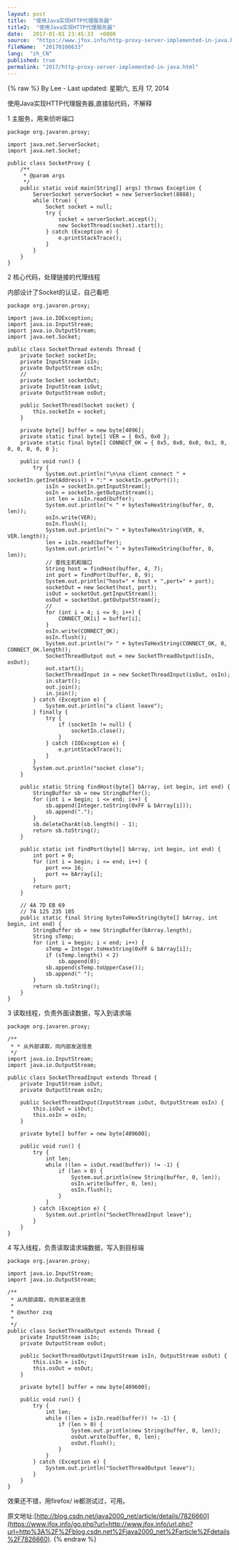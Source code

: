 ```yaml
---
layout: post
title:  "使用Java实现HTTP代理服务器"
title2:  "使用Java实现HTTP代理服务器"
date:   2017-01-01 23:45:33  +0800
source:  "https://www.jfox.info/http-proxy-server-implemented-in-java.html"
fileName:  "20170100633"
lang:  "zh_CN"
published: true
permalink: "2017/http-proxy-server-implemented-in-java.html"
---
```

{% raw %}
By Lee - Last updated: 星期六, 五月 17, 2014

使用Java实现HTTP代理服务器,直接贴代码，不解释

1 主服务，用来侦听端口

    package org.javaren.proxy;
    
    import java.net.ServerSocket;
    import java.net.Socket;
    
    public class SocketProxy {
    	/**
    	 * @param args
    	 */
    	public static void main(String[] args) throws Exception {
    		ServerSocket serverSocket = new ServerSocket(8888);
    		while (true) {
    			Socket socket = null;
    			try {
    				socket = serverSocket.accept();
    				new SocketThread(socket).start();
    			} catch (Exception e) {
    				e.printStackTrace();
    			}
    		}
    	}
    }
    

2 核心代码，处理链接的代理线程

内部设计了Socket的认证，自己看吧

    package org.javaren.proxy;
    
    import java.io.IOException;
    import java.io.InputStream;
    import java.io.OutputStream;
    import java.net.Socket;
    
    public class SocketThread extends Thread {
    	private Socket socketIn;
    	private InputStream isIn;
    	private OutputStream osIn;
    	//
    	private Socket socketOut;
    	private InputStream isOut;
    	private OutputStream osOut;
    
    	public SocketThread(Socket socket) {
    		this.socketIn = socket;
    	}
    
    	private byte[] buffer = new byte[4096];
    	private static final byte[] VER = { 0x5, 0x0 };
    	private static final byte[] CONNECT_OK = { 0x5, 0x0, 0x0, 0x1, 0, 0, 0, 0, 0, 0 };
    
    	public void run() {
    		try {
    			System.out.println("\n\na client connect " + socketIn.getInetAddress() + ":" + socketIn.getPort());
    			isIn = socketIn.getInputStream();
    			osIn = socketIn.getOutputStream();
    			int len = isIn.read(buffer);
    			System.out.println("< " + bytesToHexString(buffer, 0, len));
    			osIn.write(VER);
    			osIn.flush();
    			System.out.println("> " + bytesToHexString(VER, 0, VER.length));
    			len = isIn.read(buffer);
    			System.out.println("< " + bytesToHexString(buffer, 0, len));
    			// 查找主机和端口
    			String host = findHost(buffer, 4, 7);
    			int port = findPort(buffer, 8, 9);
    			System.out.println("host=" + host + ",port=" + port);
    			socketOut = new Socket(host, port);
    			isOut = socketOut.getInputStream();
    			osOut = socketOut.getOutputStream();
    			//
    			for (int i = 4; i <= 9; i++) {
    				CONNECT_OK[i] = buffer[i];
    			}
    			osIn.write(CONNECT_OK);
    			osIn.flush();
    			System.out.println("> " + bytesToHexString(CONNECT_OK, 0, CONNECT_OK.length));
    			SocketThreadOutput out = new SocketThreadOutput(isIn, osOut);
    			out.start();
    			SocketThreadInput in = new SocketThreadInput(isOut, osIn);
    			in.start();
    			out.join();
    			in.join();
    		} catch (Exception e) {
    			System.out.println("a client leave");
    		} finally {
    			try {
    				if (socketIn != null) {
    					socketIn.close();
    				}
    			} catch (IOException e) {
    				e.printStackTrace();
    			}
    		}
    		System.out.println("socket close");
    	}
    
    	public static String findHost(byte[] bArray, int begin, int end) {
    		StringBuffer sb = new StringBuffer();
    		for (int i = begin; i <= end; i++) {
    			sb.append(Integer.toString(0xFF & bArray[i]));
    			sb.append(".");
    		}
    		sb.deleteCharAt(sb.length() - 1);
    		return sb.toString();
    	}
    
    	public static int findPort(byte[] bArray, int begin, int end) {
    		int port = 0;
    		for (int i = begin; i <= end; i++) {
    			port <<= 16;
    			port += bArray[i];
    		}
    		return port;
    	}
    
    	// 4A 7D EB 69
    	// 74 125 235 105
    	public static final String bytesToHexString(byte[] bArray, int begin, int end) {
    		StringBuffer sb = new StringBuffer(bArray.length);
    		String sTemp;
    		for (int i = begin; i < end; i++) {
    			sTemp = Integer.toHexString(0xFF & bArray[i]);
    			if (sTemp.length() < 2)
    				sb.append(0);
    			sb.append(sTemp.toUpperCase());
    			sb.append(" ");
    		}
    		return sb.toString();
    	}
    }
    

3  读取线程，负责外面读数据，写入到请求端

    package org.javaren.proxy;
    
    /**
     * * 从外部读取，向内部发送信息
     */
    import java.io.InputStream;
    import java.io.OutputStream;
    
    public class SocketThreadInput extends Thread {
    	private InputStream isOut;
    	private OutputStream osIn;
    
    	public SocketThreadInput(InputStream isOut, OutputStream osIn) {
    		this.isOut = isOut;
    		this.osIn = osIn;
    	}
    
    	private byte[] buffer = new byte[409600];
    
    	public void run() {
    		try {
    			int len;
    			while ((len = isOut.read(buffer)) != -1) {
    				if (len > 0) {
    					System.out.println(new String(buffer, 0, len));
    					osIn.write(buffer, 0, len);
    					osIn.flush();
    				}
    			}
    		} catch (Exception e) {
    			System.out.println("SocketThreadInput leave");
    		}
    	}
    }
    

4 写入线程，负责读取请求端数据，写入到目标端

    package org.javaren.proxy;
    
    import java.io.InputStream;
    import java.io.OutputStream;
    
    /**
     * 从内部读取，向外部发送信息
     * 
     * @author zxq
     * 
     */
    public class SocketThreadOutput extends Thread {
    	private InputStream isIn;
    	private OutputStream osOut;
    
    	public SocketThreadOutput(InputStream isIn, OutputStream osOut) {
    		this.isIn = isIn;
    		this.osOut = osOut;
    	}
    
    	private byte[] buffer = new byte[409600];
    
    	public void run() {
    		try {
    			int len;
    			while ((len = isIn.read(buffer)) != -1) {
    				if (len > 0) {
    					System.out.println(new String(buffer, 0, len));
    					osOut.write(buffer, 0, len);
    					osOut.flush();
    				}
    			}
    		} catch (Exception e) {
    			System.out.println("SocketThreadOutput leave");
    		}
    	}
    }

效果还不错，用firefox/ ie都测试过，可用。

原文地址:[http://blog.csdn.net/java2000_net/article/details/7826660](https://www.jfox.info/go.php?url=http://www.jfox.info/url.php?url=http%3A%2F%2Fblog.csdn.net%2Fjava2000_net%2Farticle%2Fdetails%2F7826660).
{% endraw %}